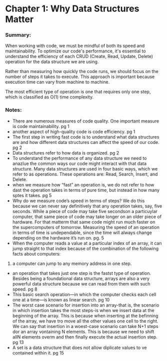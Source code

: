 # Chapter 1: Why Data Structures Matter

### Summary: 
When working with code, we must be mindful of both its speed and maintainability.
To optimize our code's performance, it's essential to understand the efficiency of each CRUD (Create, Read, Update, Delete) operation for the data structure we are using. 

Rather than measuring how quickly the code runs, we should focus on the number of steps it takes to execute.
This approach is important because execution time can vary from machine to machine. 

The most efficient type of operation is one that requires only one step, which is classified as O(1) time complexity.

### Notes:
- There are numerous measures of code quality. One important measure is code maintainability. pg 1
- another aspect of high-quality code is code efficiency. pg 1
- The first step in writing fast code is to understand what data structures are and how different data structures can affect the speed of our code. pg 2
- Data structures refer to how data is organized. pg 2
- To understand the performance of any data structure we need to anazlue the common ways our code might interact with that data structure.
Many data structures are used in four basic ways, which we refer to as operations. These operations are: Read, Search, Insert, and Delete.
- when we measure how “fast” an operation is, we do not refer to how dast the operation takes in terms of pure time, but instead in how many sptes it takes. pg 5
- Why do we measure code’s speed in terms of steps? We do this because we can never say definitively that any operation takes, say, five seconds.
While a piece of code may take five secondson a particuylar computer, that same piece of code may take longer on an older piece of hardware.
For that matterm that same code might run much faster on the supercomputers of tomorrow.
Measuring the speed of an operation in terms of time is undependable, since the time will always change depending on the hardware it’s run on. pg. 5
- When the computer reads a value at a particular index of an array, it can jump straight to that index because of the combination of the following facts about computers: 
1. a computer can jump to any memory address in one step.
- an operation that takes just one step is the fastst type of operation.
Besides being a foundational data structure, arrays are also a very powerful data structure because we can read from them with such speed. pg 8
- This basic search operation—in which the computer checks each cell one at a time—is known as linear search. pg 10
- The worst case scenario for insertion into an array-that is, the scenario in which insertion takes the most steps-is when we insert data at the beginning of the array.
This is because when inserting at the befinning of the array, we have tro move all the other values one cell to the right.
We can say that insertion in a woest-case scenario can take N+1 steps dor an array vontaining N elements.
This is because we need to shift allN elements overm and then finally execute the actual insertion step. pg 13
- A set is a data structure that does not allow diplicate values to ve contained within it. pg 15


